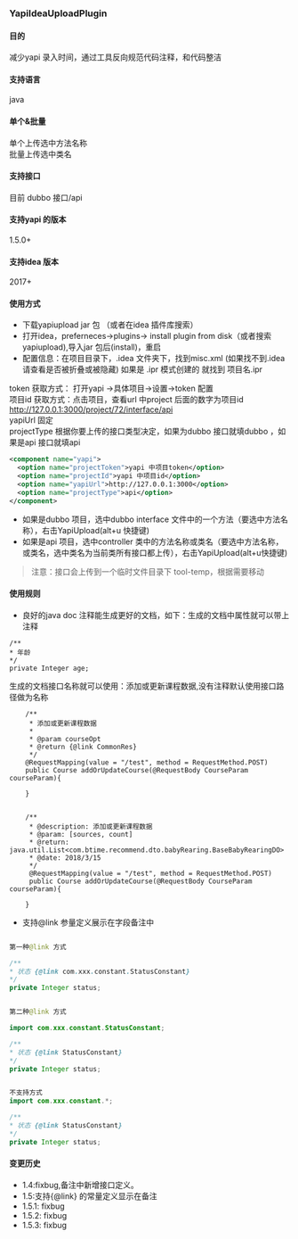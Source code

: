 ### YapiIdeaUploadPlugin

#### 目的
减少yapi 录入时间，通过工具反向规范代码注释，和代码整洁

#### 支持语言
java

#### 单个&批量

单个上传选中方法名称 <br>
批量上传选中类名 <br>

#### 支持接口
目前 dubbo 接口/api

#### 支持yapi 的版本
1.5.0+

#### 支持idea 版本
2017+


#### 使用方式
- 下载yapiupload jar 包 （或者在idea 插件库搜索）
- 打开idea，preferneces->plugins-> install plugin from disk（或者搜索 yapiupload),导入jar 包后(install)，重启
- 配置信息：在项目目录下，.idea 文件夹下，找到misc.xml   (如果找不到.idea 请查看是否被折叠或被隐藏) 如果是 .ipr 模式创建的
就找到 项目名.ipr


token 获取方式： 打开yapi ->具体项目->设置->token 配置 <br>
项目id 获取方式：点击项目，查看url 中project 后面的数字为项目id  http://127.0.0.1:3000/project/72/interface/api<br>
yapiUrl 固定<br>
projectType 根据你要上传的接口类型决定，如果为dubbo 接口就填dubbo ，如果是api 接口就填api<br>




```xml
<component name="yapi">
  <option name="projectToken">yapi 中项目token</option>
  <option name="projectId">yapi 中项目id</option>
  <option name="yapiUrl">http://127.0.0.1:3000</option>
  <option name="projectType">api</option>
</component>
```

- 如果是dubbo 项目，选中dubbo interface 文件中的一个方法（要选中方法名称），右击YapiUpload(alt+u 快捷键)
- 如果是api 项目，选中controller 类中的方法名称或类名（要选中方法名称，或类名，选中类名为当前类所有接口都上传），右击YapiUpload(alt+u快捷键)




> 注意：接口会上传到一个临时文件目录下 tool-temp，根据需要移动



#### 使用规则

- 良好的java doc 注释能生成更好的文档，如下：生成的文档中属性就可以带上注释

```
/** 
* 年龄
*/
private Integer age;

```

生成的文档接口名称就可以使用：添加或更新课程数据,没有注释默认使用接口路径做为名称

```
    /**
     * 添加或更新课程数据
     *
     * @param courseOpt
     * @return {@link CommonRes}
     */
    @RequestMapping(value = "/test", method = RequestMethod.POST)
    public Course addOrUpdateCourse(@RequestBody CourseParam courseParam){
    
    }
    
    
    /**
     * @description: 添加或更新课程数据
     * @param: [sources, count]
     * @return: java.util.List<com.btime.recommend.dto.babyRearing.BaseBabyRearingDO>
     * @date: 2018/3/15
     */
     @RequestMapping(value = "/test", method = RequestMethod.POST)
     public Course addOrUpdateCourse(@RequestBody CourseParam courseParam){
    
    }

```

- 支持@link 参量定义展示在字段备注中


```java

第一种@link 方式

/** 
* 状态 {@link com.xxx.constant.StatusConstant}
*/
private Integer status;


第二种@link 方式

import com.xxx.constant.StatusConstant;

/** 
* 状态 {@link StatusConstant}
*/
private Integer status;


不支持方式
import com.xxx.constant.*;

/** 
* 状态 {@link StatusConstant}
*/
private Integer status;

``` 


#### 变更历史
- 1.4:fixbug,备注中新增接口定义。 
- 1.5:支持{@link} 的常量定义显示在备注
- 1.5.1: fixbug
- 1.5.2: fixbug
- 1.5.3: fixbug
